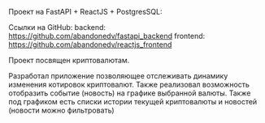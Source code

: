 Проект на FastAPI + ReactJS + PostgresSQL:

Ссылки на GitHub:
backend: https://github.com/abandonedv/fastapi_backend
frontend: https://github.com/abandonedv/reactjs_frontend

Проект посвящен криптовалютам.

Разработал приложение позволяющее отслеживать динамику изменения котировок криптовалют. Также реализовал возможность отобразить событие (новость) на графике выбранной валюты. Также под графиком есть списки истории текущей криптовалюты и новостей (новости можно фильтровать)
